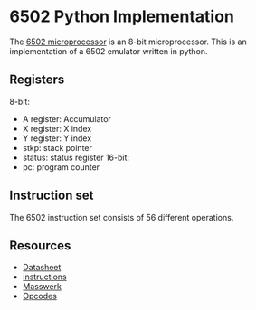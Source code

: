 # 6502 Python Implementation

The [6502 microprocessor](https://en.wikipedia.org/wiki/MOS_Technology_6502) is an 8-bit microprocessor.
This is an implementation of a 6502 emulator written in python.

## Registers
8-bit:
- A register: Accumulator
- X register: X index
- Y register: Y index
- stkp: stack pointer
- status: status register
16-bit:
- pc: program counter




## Instruction set

The 6502 instruction set consists of 56 different operations.



## Resources

- [Datasheet](https://www.princeton.edu/~mae412/HANDOUTS/Datasheets/6502.pdf)
- [instructions](https://www.cs.otago.ac.nz/cosc243/pdf/6502Poster.pdf)
- [Masswerk](https://www.masswerk.at/6502/6502_instruction_set.html#ADC)
- [Opcodes](http://www.6502.org/tutorials/6502opcodes.html)
